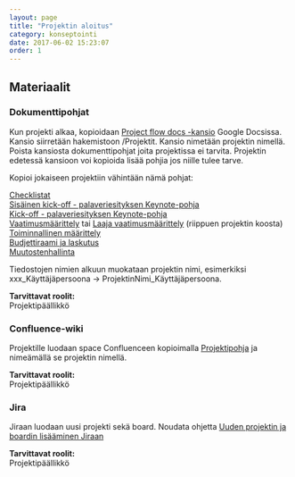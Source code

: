 ```yaml
---
layout: page
title: "Projektin aloitus"
category: konseptointi
date: 2017-06-02 15:23:07
order: 1
---
```


## Materiaalit

### Dokumenttipohjat

Kun projekti alkaa, kopioidaan [Project flow docs -kansio](https://drive.google.com/drive/u/0/folders/0B-xyajTo2HQMMy1nbGtfMEYtRjA) Google Docsissa. Kansio siirretään hakemistoon /Projektit. Kansio nimetään projektin nimellä. Poista kansiosta dokumenttipohjat joita projektissa ei tarvita. Projektin edetessä kansioon voi kopioida lisää pohjia jos niille tulee tarve.

Kopioi jokaiseen projektiin vähintään nämä pohjat:

[Checklistat](https://docs.google.com/a/geniem.com/spreadsheets/d/1tBdkWpx6NgdFcreJQCV3VNfas7D_UmRgJI7xQynw-Yc/edit?usp=sharing)  
[Sisäinen kick-off - palaveriesityksen Keynote-pohja](https://drive.google.com/a/geniem.com/file/d/0B_OZw4sEmTtzakZFV2hvazFfYW8/view?usp=sharing)  
[Kick-off - palaveriesityksen Keynote-pohja](https://drive.google.com/open?id=0B_OZw4sEmTtzWkFpNWVKSU1OMUk)  
[Vaatimusmäärittely](https://drive.google.com/open?id=1aUEZr80AkhvVQJTsEQTMVYfq_3h44IaDOnTAbA3id8I) tai [Laaja vaatimusmäärittely](https://drive.google.com/open?id=1dJZqP0R6k4Vg09scmHYFzJCpkWWEj4CXCOlj9uXaAv0) (riippuen projektin koosta)
[Toiminnallinen määrittely](https://docs.google.com/document/d/1-gnmOm_rGEjGx0dGrPLR8z6Xl6a5dGGnlqa3sBG9LRs/edit#)  
[Budjettiraami ja laskutus](https://drive.google.com/open?id=12WEg3fSyhLp1jBrKvHTUctboPESgCjLfneZyWQ8XsXo)  
[Muutostenhallinta](https://drive.google.com/open?id=1_piMjSLH5GtMKjFLguLR_cY2gmI4q4SIRwkl7Ec8vMI)  


Tiedostojen nimien alkuun muokataan projektin nimi, esimerkiksi xxx_Käyttäjäpersoona -> ProjektinNimi_Käyttäjäpersoona.


**Tarvittavat roolit:**  
Projektipäällikkö 

### Confluence-wiki

Projektille luodaan space Confluenceen kopioimalla [Projektipohja](https://geniem.atlassian.net/wiki/spaces/PROJA/overview) ja nimeämällä se projektin nimellä. 

**Tarvittavat roolit:**  
Projektipäällikkö 

### Jira

Jiraan luodaan uusi projekti sekä board. Noudata ohjetta [Uuden projektin ja boardin lisääminen Jiraan](https://geniem.atlassian.net/wiki/pages/viewpage.action?pageId=84770845)

**Tarvittavat roolit:**  
Projektipäällikkö
